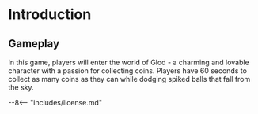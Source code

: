 # Introduction

## Gameplay

In this game, players will enter the world of Glod - a charming and lovable character with a passion for collecting coins. Players have 60 seconds to collect as many coins as they can while dodging spiked balls that fall from the sky.

--8<-- "includes/license.md"
